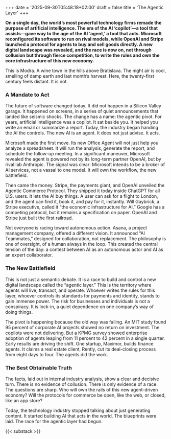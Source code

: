 +++
date = '2025-09-30T05:48:18+02:00'
draft = false
title = 'The Agentic Layer'
+++

**On a single day, the world’s most powerful technology firms remade the purpose of artificial intelligence. The era of the AI ‘copilot’—a tool that assists—gave way to the age of the AI ‘agent,’ a tool that acts. Microsoft reconfigured its software to run on rival models, while OpenAI and Stripe launched a protocol for agents to buy and sell goods directly. A new digital landscape was revealed, and the race is now on, not through collusion but through fierce competition, to write the rules and own the core infrastructure of this new economy.**

This is Modra. A wine town in the hills above Bratislava. The night air is cool, smelling of damp earth and last month’s harvest. Here, the twenty-first century feels distant. It is not.

### A Mandate to Act

The future of software changed today. It did not happen in a Silicon Valley garage. It happened on screens, in a series of quiet announcements that landed like seismic shocks. The change has a name: the agentic pivot. For years, artificial intelligence was a copilot. It sat beside you. It helped you write an email or summarize a report. Today, the industry began handing the AI the controls. The new AI is an agent. It does not just advise. It acts.

Microsoft made the first move. Its new Office Agent will not just help you analyze a spreadsheet. It will run the analysis, generate the report, and schedule the follow-up meeting. In a significant maneuver, Microsoft revealed the agent is powered not by its long-term partner OpenAI, but by rival lab Anthropic. The signal was clear: Microsoft intends to be a broker of AI services, not a vassal to one model. It will own the workflow, the new battlefield.

Then came the money. Stripe, the payments giant, and OpenAI unveiled the Agentic Commerce Protocol. They shipped it today inside ChatGPT for all U.S. users. It lets the AI buy things. A user can ask for a flight to London, and the agent can find it, book it, and pay for it, instantly. Will Gaybrick, a Stripe executive, called it “the economic infrastructure for AI.” Google has a competing protocol, but it remains a specification on paper. OpenAI and Stripe just built the first railroad.

Not everyone is racing toward autonomous action. Asana, a project management company, offered a different vision. It announced “AI Teammates,” designed for collaboration, not replacement. The philosophy is one of oversight, of a human always in the loop. This created the central tension of the day: a contest between AI as an autonomous actor and AI as an expert collaborator.

### The New Battlefield

This is not just a semantic debate. It is a race to build and control a new digital landscape called the “agentic layer.” This is the territory where agents will live, transact, and operate. Whoever writes the rules for this layer, whoever controls its standards for payments and identity, stands to gain immense power. The risk for businesses and individuals is not a conspiracy. It is lock-in, a quiet dependence on one company’s way of doing things.

The pivot is happening because the old way was failing. An MIT study found 95 percent of corporate AI projects showed no return on investment. The copilots were not delivering. But a KPMG survey showed enterprise adoption of agents leaping from 11 percent to 42 percent in a single quarter. Early results are driving the shift. One startup, Maximor, builds finance agents. It claims a real estate client, Rently, cut its deal-closing process from eight days to four. The agents did the work.

### The Best Obtainable Truth

The facts, laid out in internal industry analysis, show a clear and decisive turn. There is no evidence of collusion. There is only evidence of a race. The questions are sharp. Who will own the rails of this new agent-driven economy? Will the protocols for commerce be open, like the web, or closed, like an app store?

Today, the technology industry stopped talking about just generating content. It started building AI that acts in the world. The blueprints were laid. The race for the agentic layer had begun.

{{< substack >}}
